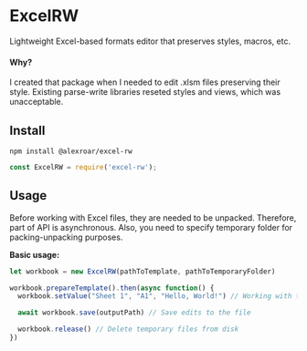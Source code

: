 # ExcelRW
Lightweight Excel-based formats editor that preserves styles, macros, etc.

#### Why?
I created that package when I needed to edit .xlsm files preserving their style. Existing parse-write libraries reseted styles and views, which was unacceptable. 

## Install

```shell script
npm install @alexroar/excel-rw
```

```js
const ExcelRW = require('excel-rw');
```

## Usage

Before working with Excel files, they are needed to be unpacked. Therefore, part of API is asynchronous. Also, you need to specify temporary folder for packing-unpacking purposes.

**Basic usage:**
```js
let workbook = new ExcelRW(pathToTemplate, pathToTemporaryFolder)

workbook.prepareTemplate().then(async function() {
  workbook.setValue("Sheet 1", "A1", "Hello, World!") // Working with template

  await workbook.save(outputPath) // Save edits to the file

  workbook.release() // Delete temporary files from disk
})
```
